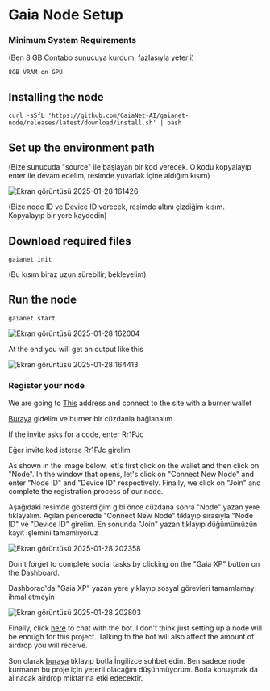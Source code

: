 # Gaia Node Setup

### Minimum System Requirements
(Ben 8 GB Contabo sunucuya kurdum, fazlasıyla yeterli)

```
8GB VRAM on GPU
```

## Installing the node

```
curl -sSfL 'https://github.com/GaiaNet-AI/gaianet-node/releases/latest/download/install.sh' | bash
```

## Set up the environment path
(Bize sunucuda "source" ile başlayan bir kod verecek. O kodu kopyalayıp enter ile devam edelim, resimde yuvarlak içine aldığım kısım)

![Ekran görüntüsü 2025-01-28 161426](https://github.com/user-attachments/assets/a97b7fca-c325-4886-856a-c7be42773566)

(Bize node ID ve Device ID verecek, resimde altını çizdiğim kısım. Kopyalayıp bir yere kaydedin)

## Download required files

```
gaianet init
```
(Bu kısım biraz uzun sürebilir, bekleyelim)

## Run the node

```
gaianet start
```

![Ekran görüntüsü 2025-01-28 162004](https://github.com/user-attachments/assets/2600045a-b806-4149-9492-272170e989b5)


At the end you will get an output like this

![Ekran görüntüsü 2025-01-28 164413](https://github.com/user-attachments/assets/60b10848-6e6a-4c95-b633-d45ad86af81b)

### Register your node

We are going to [This](https://gaianet.ai/reward?invite_code=Rr1PJc) address and connect to the site with a burner wallet

[Buraya](https://gaianet.ai/reward?invite_code=Rr1PJc) gidelim ve burner bir cüzdanla bağlanalım


If the invite asks for a code, enter Rr1PJc


Eğer invite kod isterse Rr1PJc girelim


As shown in the image below, let's first click on the wallet and then click on "Node". In the window that opens, let's click on "Connect New Node" and enter "Node ID" and "Device ID" respectively. Finally, we click on "Join" and complete the registration process of our node.


Aşağıdaki resimde gösterdiğim gibi önce cüzdana sonra "Node" yazan yere tıklayalım. Açılan pencerede "Connect New Node" tıklayıp sırasıyla "Node ID" ve "Device ID" girelim. En sonunda "Join" yazan tıklayıp düğümümüzün kayıt işlemini tamamlıyoruz

![Ekran görüntüsü 2025-01-28 202358](https://github.com/user-attachments/assets/06544312-50b7-4092-ab7c-a3b95d69b648)


Don't forget to complete social tasks by clicking on the "Gaia XP" button on the Dashboard.


Dashborad'da "Gaia XP" yazan yere yıklayıp sosyal görevleri tamamlamayı ihmal etmeyin

![Ekran görüntüsü 2025-01-28 202803](https://github.com/user-attachments/assets/73b0d662-fb27-4f55-9601-5bf0c039d43c)


Finally, click [here](https://0xba534230104cb8b9bc5c1acd495cefc92c308e49.gaia.domains) to chat with the bot. I don't think just setting up a node will be enough for this project. Talking to the bot will also affect the amount of airdrop you will receive.


Son olarak [buraya](https://0xba534230104cb8b9bc5c1acd495cefc92c308e49.gaia.domains) tıklayıp botla İngilizce sohbet edin. Ben sadece node kurmanın bu proje için yeterli olacağını düşünmüyorum. Botla konuşmak da alınacak airdrop miktarına etki edecektir.
